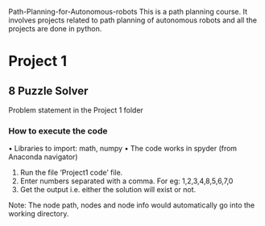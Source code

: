 Path-Planning-for-Autonomous-robots
This is a path planning course. It involves projects related to path planning of autonomous robots and all the projects are done in python.

# Project 1

## 8 Puzzle Solver

Problem statement in the Project 1 folder

### How to execute the code

•	Libraries to import: math, numpy
•	The code works in spyder (from Anaconda navigator)
1.	Run the file ‘Project1 code’ file.
2.	Enter numbers separated with a comma. For eg: 1,2,3,4,8,5,6,7,0
3.	Get the output i.e. either the solution will exist or not.

Note: The node path, nodes and node info would automatically go into the working directory.

